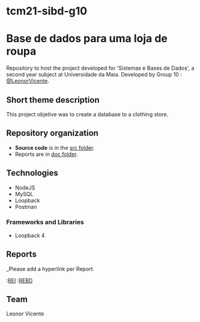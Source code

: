 # tcm21-sibd-g10

# Base de dados para uma loja de roupa

Repository to host the project developed for 'Sistemas e Bases de Dados', a second year subject at Universidade da Maia. Developed by Group 10 : [@LeonorVicente](https://github.com/leonorVicente).

## Short theme description

This project objetive was to create a database to a clothing store.

## Repository organization

* **Source code** is in the [src folder](doc/src/).
* Reports are in [doc folder](doc/).


## Technologies

* NodeJS
* MySQL
* Loopback
* Postman

### Frameworks and Libraries


* Loopback 4

## Reports
_Please add a hyperlink per Report.

:[REI](doc/REI00.md)
:[REBD](doc/REBD/rebd00.md)

## Team
Leonor Vicente
